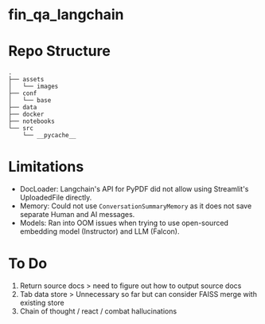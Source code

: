 # fin_qa_langchain

# Repo Structure
```
.
├── assets
│   └── images
├── conf
│   └── base
├── data
├── docker
├── notebooks
└── src
    └── __pycache__
```

# Limitations
* DocLoader: Langchain's API for PyPDF did not allow using Streamlit's UploadedFile directly.
* Memory: Could not use `ConversationSummaryMemory` as it does not save separate Human and AI messages.
* Models: Ran into OOM issues when trying to use open-sourced embedding model (Instructor) and LLM (Falcon).

# To Do
1. Return source docs > need to figure out how to output source docs
2. Tab data store > Unnecessary so far but can consider FAISS merge with existing store
3. Chain of thought / react / combat hallucinations